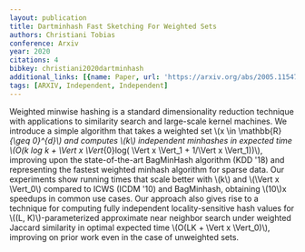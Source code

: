 ```yaml
---
layout: publication
title: Dartminhash Fast Sketching For Weighted Sets
authors: Christiani Tobias
conference: Arxiv
year: 2020
citations: 4
bibkey: christiani2020dartminhash
additional_links: [{name: Paper, url: 'https://arxiv.org/abs/2005.11547'}]
tags: [ARXIV, Independent, Independent]
---
```

Weighted minwise hashing is a standard dimensionality reduction technique
with applications to similarity search and large-scale kernel machines. We
introduce a simple algorithm that takes a weighted set \\(x \in \mathbb\{R\}_\{\geq
0\}^\{d\}\\) and computes \\(k\\) independent minhashes in expected time \\(O(k log k +
\Vert x \Vert_\{0\}log( \Vert x \Vert_1 + 1/\Vert x \Vert_1))\\), improving upon
the state-of-the-art BagMinHash algorithm (KDD '18) and representing the
fastest weighted minhash algorithm for sparse data. Our experiments show
running times that scale better with \\(k\\) and \\(\Vert x \Vert_0\\) compared to ICWS
(ICDM '10) and BagMinhash, obtaining \\(10\\)x speedups in common use cases. Our
approach also gives rise to a technique for computing fully independent
locality-sensitive hash values for \\((L, K)\\)-parameterized approximate near
neighbor search under weighted Jaccard similarity in optimal expected time
\\(O(LK + \Vert x \Vert_0)\\), improving on prior work even in the case of
unweighted sets.